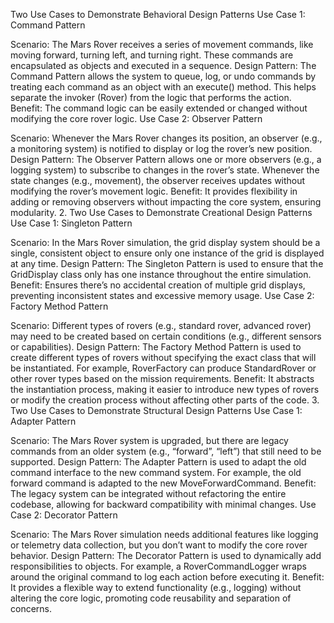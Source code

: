  Two Use Cases to Demonstrate Behavioral Design Patterns
Use Case 1: Command Pattern

Scenario: The Mars Rover receives a series of movement commands, like moving forward, turning left, and turning right. These commands are encapsulated as objects and executed in a sequence.
Design Pattern: The Command Pattern allows the system to queue, log, or undo commands by treating each command as an object with an execute() method. This helps separate the invoker (Rover) from the logic that performs the action.
Benefit: The command logic can be easily extended or changed without modifying the core rover logic.
Use Case 2: Observer Pattern

Scenario: Whenever the Mars Rover changes its position, an observer (e.g., a monitoring system) is notified to display or log the rover’s new position.
Design Pattern: The Observer Pattern allows one or more observers (e.g., a logging system) to subscribe to changes in the rover’s state. Whenever the state changes (e.g., movement), the observer receives updates without modifying the rover’s movement logic.
Benefit: It provides flexibility in adding or removing observers without impacting the core system, ensuring modularity.
2. Two Use Cases to Demonstrate Creational Design Patterns
Use Case 1: Singleton Pattern

Scenario: In the Mars Rover simulation, the grid display system should be a single, consistent object to ensure only one instance of the grid is displayed at any time.
Design Pattern: The Singleton Pattern is used to ensure that the GridDisplay class only has one instance throughout the entire simulation.
Benefit: Ensures there’s no accidental creation of multiple grid displays, preventing inconsistent states and excessive memory usage.
Use Case 2: Factory Method Pattern

Scenario: Different types of rovers (e.g., standard rover, advanced rover) may need to be created based on certain conditions (e.g., different sensors or capabilities).
Design Pattern: The Factory Method Pattern is used to create different types of rovers without specifying the exact class that will be instantiated. For example, RoverFactory can produce StandardRover or other rover types based on the mission requirements.
Benefit: It abstracts the instantiation process, making it easier to introduce new types of rovers or modify the creation process without affecting other parts of the code.
3. Two Use Cases to Demonstrate Structural Design Patterns
Use Case 1: Adapter Pattern

Scenario: The Mars Rover system is upgraded, but there are legacy commands from an older system (e.g., “forward”, “left”) that still need to be supported.
Design Pattern: The Adapter Pattern is used to adapt the old command interface to the new command system. For example, the old forward command is adapted to the new MoveForwardCommand.
Benefit: The legacy system can be integrated without refactoring the entire codebase, allowing for backward compatibility with minimal changes.
Use Case 2: Decorator Pattern

Scenario: The Mars Rover simulation needs additional features like logging or telemetry data collection, but you don’t want to modify the core rover behavior.
Design Pattern: The Decorator Pattern is used to dynamically add responsibilities to objects. For example, a RoverCommandLogger wraps around the original command to log each action before executing it.
Benefit: It provides a flexible way to extend functionality (e.g., logging) without altering the core logic, promoting code reusability and separation of concerns.
